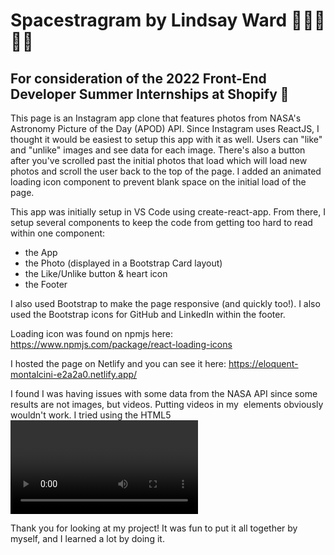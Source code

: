 # Spacestragram by Lindsay Ward 👋🏳️‍🌈🇨🇦
## For consideration of the 2022 Front-End Developer Summer Internships at Shopify 🚀

This page is an Instagram app clone that features photos from NASA's Astronomy Picture of the Day (APOD) API. Since Instagram uses ReactJS, I thought it would be easiest to setup this app with it as well.
Users can "like" and "unlike" images and see data for each image. There's also a button after you've scrolled past the initial photos that load which will load new photos and scroll the user back to the top of the page. I added an animated loading icon component to prevent blank space on the initial load of the page.

This app was initially setup in VS Code using create-react-app. From there, I setup several components to keep the code from getting too hard to read within one component:
- the App
- the Photo (displayed in a Bootstrap Card layout)
- the Like/Unlike button & heart icon
- the Footer

I also used Bootstrap to make the page responsive (and quickly too!). I also used the Bootstrap icons for GitHub and LinkedIn within the footer.

Loading icon was found on npmjs here:
https://www.npmjs.com/package/react-loading-icons

I hosted the page on Netlify and you can see it here:
https://eloquent-montalcini-e2a2a0.netlify.app/

I found I was having issues with some data from the NASA API since some results are not images, but videos. Putting videos in my <img> elements obviously wouldn't work. I tried using the HTML5 <video> tag and some conditional statements to show the embedded YouTube or Vimeo video, but ended up with white space. I've commented out that code for now due to time constraints. I suspected it would have to do with Netlify hosting or a browser security feature for embedded photos. Otherwise, I'd take a look at using a different element to see if that would work. If you have ideas or a solution, let me know!

Thank you for looking at my project! It was fun to put it all together by myself, and I learned a lot by doing it.
